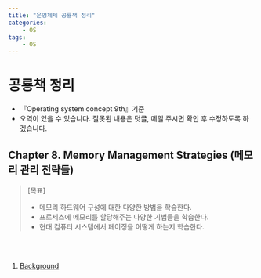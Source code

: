 ```yaml
---
title: "운영체제 공룡책 정리"
categories:
    - OS
tags:
    - OS
---
```

# 공룡책 정리
* 『Operating system concept 9th』기준
* 오역이 있을 수 있습니다. 잘못된 내용은 덧글, 메일 주시면 확인 후 수정하도록 하겠습니다.


## Chapter 8. Memory Management Strategies (메모리 관리 전략들)
> [목표]
> * 메모리 하드웨어 구성에 대한 다양한 방법을 학습한다.
> * 프로세스에 메모리를 할당해주는 다양한 기법들을 학습한다.
> * 현대 컴퓨터 시스템에서 페이징을 어떻게 하는지 학습한다.
<br>
<br>

1. [Background](2020-08-31-ch8-background.md)